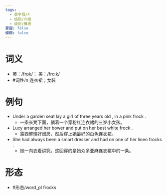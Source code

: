 ```yaml
---
tags:
  - 首字母/F
  - 级别/六级
  - 级别/雅思
掌握: false
模糊: false
---
```

# 词义
- 英：/frɒk/； 美：/frɑːk/
- #词性/n  连衣裙；女装
# 例句
- Under a garden seat lay a girl of three years old , in a pink frock .
	- 一条长凳下面，躺着一个穿粉红连衣裙的三岁小女孩。
- Lucy arranged her bower and put on her best white frock .
	- 露西整理好闺房，然后穿上她最好的白色连衣裙。
- She had always been a smart dresser and had on one of her linen frocks .
	- 她一向衣着讲究，这回穿的是她众多亚麻连衣裙中的一条。
# 形态
- #形态/word_pl frocks
